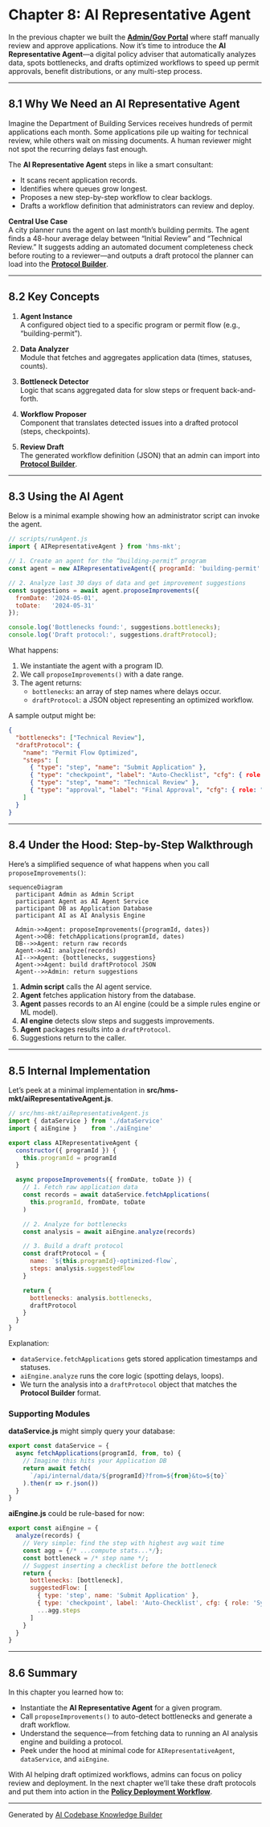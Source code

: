 # Chapter 8: AI Representative Agent

In the previous chapter we built the **[Admin/Gov Portal](07_admin_gov_portal_.md)** where staff manually review and approve applications. Now it’s time to introduce the **AI Representative Agent**—a digital policy adviser that automatically analyzes data, spots bottlenecks, and drafts optimized workflows to speed up permit approvals, benefit distributions, or any multi-step process.

---

## 8.1 Why We Need an AI Representative Agent

Imagine the Department of Building Services receives hundreds of permit applications each month. Some applications pile up waiting for technical review, while others wait on missing documents. A human reviewer might not spot the recurring delays fast enough.

The **AI Representative Agent** steps in like a smart consultant:

- It scans recent application records.
- Identifies where queues grow longest.
- Proposes a new step-by-step workflow to clear backlogs.
- Drafts a workflow definition that administrators can review and deploy.

**Central Use Case**  
A city planner runs the agent on last month’s building permits. The agent finds a 48-hour average delay between “Initial Review” and “Technical Review.” It suggests adding an automated document completeness check before routing to a reviewer—and outputs a draft protocol the planner can load into the **[Protocol Builder](02_protocol_builder_.md)**.

---

## 8.2 Key Concepts

1. **Agent Instance**  
   A configured object tied to a specific program or permit flow (e.g., “building-permit”).

2. **Data Analyzer**  
   Module that fetches and aggregates application data (times, statuses, counts).

3. **Bottleneck Detector**  
   Logic that scans aggregated data for slow steps or frequent back-and-forth.

4. **Workflow Proposer**  
   Component that translates detected issues into a drafted protocol (steps, checkpoints).

5. **Review Draft**  
   The generated workflow definition (JSON) that an admin can import into **[Protocol Builder](02_protocol_builder_.md)**.

---

## 8.3 Using the AI Agent

Below is a minimal example showing how an administrator script can invoke the agent.

```javascript
// scripts/runAgent.js
import { AIRepresentativeAgent } from 'hms-mkt';

// 1. Create an agent for the “building-permit” program
const agent = new AIRepresentativeAgent({ programId: 'building-permit' });

// 2. Analyze last 30 days of data and get improvement suggestions
const suggestions = await agent.proposeImprovements({
  fromDate: '2024-05-01',
  toDate:   '2024-05-31'
});

console.log('Bottlenecks found:', suggestions.bottlenecks);
console.log('Draft protocol:', suggestions.draftProtocol);
```

What happens:  
1. We instantiate the agent with a program ID.  
2. We call `proposeImprovements()` with a date range.  
3. The agent returns:
   - `bottlenecks`: an array of step names where delays occur.
   - `draftProtocol`: a JSON object representing an optimized workflow.

A sample output might be:

```json
{
  "bottlenecks": ["Technical Review"],
  "draftProtocol": {
    "name": "Permit Flow Optimized",
    "steps": [
      { "type": "step", "name": "Submit Application" },
      { "type": "checkpoint", "label": "Auto-Checklist", "cfg": { role: "System" } },
      { "type": "step", "name": "Technical Review" },
      { "type": "approval", "label": "Final Approval", "cfg": { role: "Approver" } }
    ]
  }
}
```

---

## 8.4 Under the Hood: Step-by-Step Walkthrough

Here’s a simplified sequence of what happens when you call `proposeImprovements()`:

```mermaid
sequenceDiagram
  participant Admin as Admin Script
  participant Agent as AI Agent Service
  participant DB as Application Database
  participant AI as AI Analysis Engine

  Admin->>Agent: proposeImprovements({programId, dates})
  Agent->>DB: fetchApplications(programId, dates)
  DB-->>Agent: return raw records
  Agent->>AI: analyze(records)
  AI-->>Agent: {bottlenecks, suggestions}
  Agent->>Agent: build draftProtocol JSON
  Agent-->>Admin: return suggestions
```

1. **Admin script** calls the AI agent service.  
2. **Agent** fetches application history from the database.  
3. **Agent** passes records to an AI engine (could be a simple rules engine or ML model).  
4. **AI engine** detects slow steps and suggests improvements.  
5. **Agent** packages results into a `draftProtocol`.  
6. Suggestions return to the caller.

---

## 8.5 Internal Implementation

Let’s peek at a minimal implementation in **src/hms-mkt/aiRepresentativeAgent.js**.

```javascript
// src/hms-mkt/aiRepresentativeAgent.js
import { dataService } from './dataService'
import { aiEngine }    from './aiEngine'

export class AIRepresentativeAgent {
  constructor({ programId }) {
    this.programId = programId
  }

  async proposeImprovements({ fromDate, toDate }) {
    // 1. Fetch raw application data
    const records = await dataService.fetchApplications(
      this.programId, fromDate, toDate
    )

    // 2. Analyze for bottlenecks
    const analysis = await aiEngine.analyze(records)

    // 3. Build a draft protocol
    const draftProtocol = {
      name: `${this.programId}-optimized-flow`,
      steps: analysis.suggestedFlow
    }

    return {
      bottlenecks: analysis.bottlenecks,
      draftProtocol
    }
  }
}
```

Explanation:  
- `dataService.fetchApplications` gets stored application timestamps and statuses.  
- `aiEngine.analyze` runs the core logic (spotting delays, loops).  
- We turn the analysis into a `draftProtocol` object that matches the **Protocol Builder** format.

### Supporting Modules

**dataService.js** might simply query your database:

```javascript
export const dataService = {
  async fetchApplications(programId, from, to) {
    // Imagine this hits your Application DB
    return await fetch(
      `/api/internal/data/${programId}?from=${from}&to=${to}`
    ).then(r => r.json())
  }
}
```

**aiEngine.js** could be rule-based for now:

```javascript
export const aiEngine = {
  analyze(records) {
    // Very simple: find the step with highest avg wait time
    const agg = {/* ...compute stats...*/};
    const bottleneck = /* step name */;
    // Suggest inserting a checklist before the bottleneck
    return {
      bottlenecks: [bottleneck],
      suggestedFlow: [
        { type: 'step', name: 'Submit Application' },
        { type: 'checkpoint', label: 'Auto-Checklist', cfg: { role: 'System' } },
        ...agg.steps
      ]
    }
  }
}
```

---

## 8.6 Summary

In this chapter you learned how to:

- Instantiate the **AI Representative Agent** for a given program.  
- Call `proposeImprovements()` to auto-detect bottlenecks and generate a draft workflow.  
- Understand the sequence—from fetching data to running an AI analysis engine and building a protocol.  
- Peek under the hood at minimal code for `AIRepresentativeAgent`, `dataService`, and `aiEngine`.

With AI helping draft optimized workflows, admins can focus on policy review and deployment. In the next chapter we’ll take these draft protocols and put them into action in the **[Policy Deployment Workflow](09_policy_deployment_workflow_.md)**.

---

Generated by [AI Codebase Knowledge Builder](https://github.com/The-Pocket/Tutorial-Codebase-Knowledge)